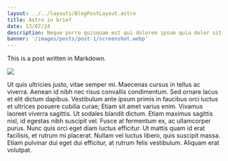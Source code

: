 ```yaml
---
layout: ../../layouts/BlogPostLayout.astro
title: Astro in brief
date: 13/07/24
description: Neque porro quisquam est qui dolorem ipsum quia dolor sit amet, consectetur, adipisci velit..." "There is no one who loves pain itself, who seeks after it and wants to have it, simply because it is pain...
banner: '/images/posts/post-1/screenshot.webp'
---
```

This is a post written in Markdown.

<img class="mb-2 rounded-lg" src="/images/posts/post-1/screenshot.webp"/>

Ut quis ultricies justo, vitae semper mi. Maecenas cursus in tellus ac viverra. Aenean id nibh nec risus convallis condimentum. Sed ornare lacus et elit dictum dapibus. Vestibulum ante ipsum primis in faucibus orci luctus et ultrices posuere cubilia curae; Etiam sit amet varius enim. Vivamus laoreet viverra sagittis. Ut sodales blandit dictum. Etiam maximus sagittis nisl, id egestas nibh suscipit vel. Fusce at fermentum ex, ac ullamcorper purus. Nunc quis orci eget diam luctus efficitur. Ut mattis quam id erat facilisis, et rutrum mi placerat. Nullam vel luctus libero, quis suscipit massa. Etiam pulvinar dui eget dui efficitur, at rutrum felis vestibulum. Aliquam erat volutpat.